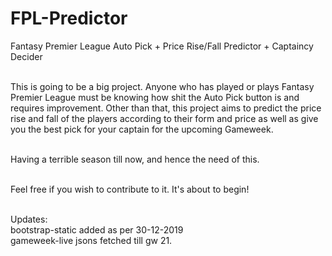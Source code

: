 # FPL-Predictor
Fantasy Premier League Auto Pick + Price Rise/Fall Predictor + Captaincy Decider<br><br>

This is going to be a big project. Anyone who has played or plays Fantasy Premier League must be knowing how shit the Auto Pick button is and requires improvement. Other than that, this project aims to predict the price rise and fall of the players according to their form and price as well as give you the best pick for your captain for the upcoming Gameweek.<br><br>

Having a terrible season till now, and hence the need of this. <br><br>

Feel free if you wish to contribute to it. It's about to begin!<br><br>

Updates:<br>
bootstrap-static added as per 30-12-2019<br>
gameweek-live jsons fetched till gw 21.

